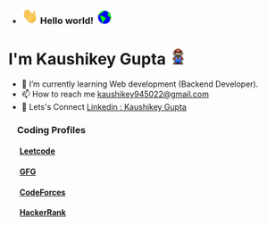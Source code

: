 - ### <img src="https://github.com/XenoCod/XenoCod/blob/main/gifs/Hi.gif" width="29" height="29"> **Hello world!** &nbsp;<img src="https://github.com/XenoCod/XenoCod/blob/main/gifs/Earth.gif" width="24" height="24">
# I'm Kaushikey Gupta&nbsp;<img src="https://github.com/XenoCod/XenoCod/blob/main/gifs/Mario_Hello_Big.gif" width="30" height="30">
- 🌱 I’m currently learning Web development (Backend Developer).
- 📫 How to reach me <a href="mailto:kaushikey945022@gmail.com" target="_blank">kaushikey945022@gmail.com</a>
- 👀 Lets's Connect <a href="https://www.linkedin.com/in/kaushikey-gupta-628984192/" target="_blank">Linkedin : Kaushikey Gupta</a>
<!---
kaushikey/kaushikey is a ✨ special ✨ repository because its `README.md` (this file) appears on your GitHub profile.
You can click the Preview link to take a look at your changes.
--->
<h3> &nbsp &nbsp Coding Profiles</h3>
<h4>&nbsp &nbsp &nbsp <a href="https://leetcode.com/kaushikey_g/" target="_blank">  Leetcode </a></h4>
<h4>&nbsp &nbsp &nbsp <a href="https://auth.geeksforgeeks.org/user/kaushikey945022/" target="_blank">  GFG </a></h4>
<h4>&nbsp &nbsp &nbsp <a href="https://codeforces.com/profile/kaushikey945022" target="_blank"> CodeForces </a></h4>
<h4>&nbsp &nbsp &nbsp <a href="https://www.hackerrank.com/kaushikey945022" target="_blank">  HackerRank </a></h4>

